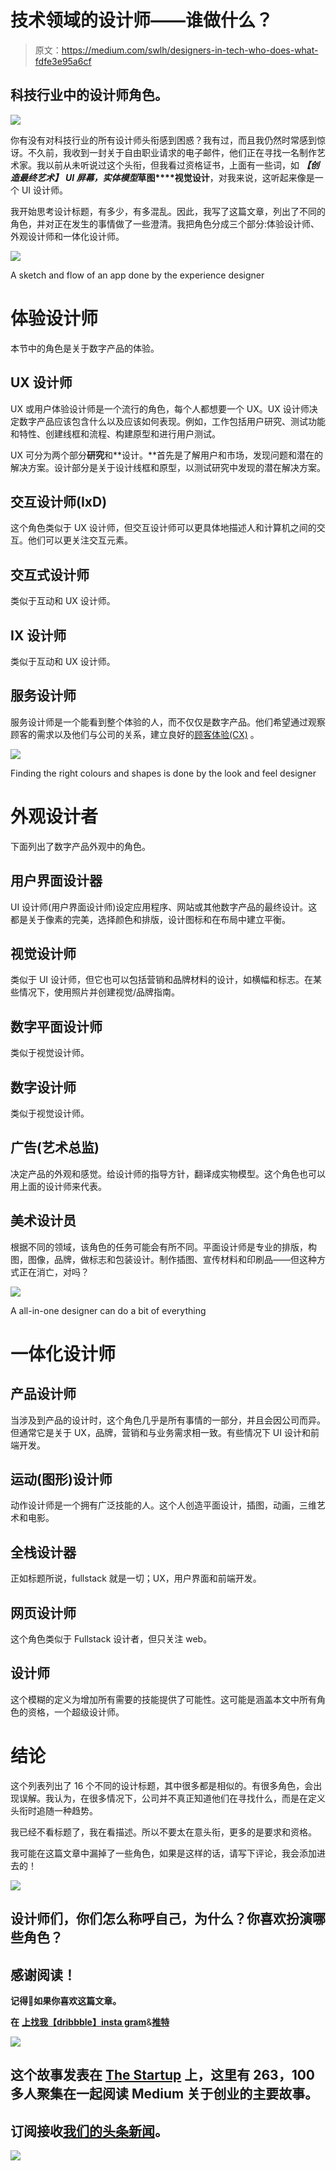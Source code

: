 # 技术领域的设计师——谁做什么？

> 原文：<https://medium.com/swlh/designers-in-tech-who-does-what-fdfe3e95a6cf>

## 科技行业中的设计师角色。

![](img/50033de451bccf6747d8899d56fd9942.png)

你有没有对科技行业的所有设计师头衔感到困惑？我有过，而且我仍然时常感到惊讶。不久前，我收到一封关于自由职业请求的电子邮件，他们正在寻找一名制作艺术家。我以前从未听说过这个头衔，但我看过资格证书，上面有一些词，如 ***【创造最终艺术】*** ***UI 屏幕，实体模型*****草图****视觉设计**，对我来说，这听起来像是一个 UI 设计师。

我开始思考设计标题，有多少，有多混乱。因此，我写了这篇文章，列出了不同的角色，并对正在发生的事情做了一些澄清。我把角色分成三个部分:体验设计师、外观设计师和一体化设计师。

![](img/10ff4cb7c559395957f4418e79188ddf.png)

A sketch and flow of an app done by the experience designer

# 体验设计师

本节中的角色是关于数字产品的体验。

## UX 设计师

UX 或用户体验设计师是一个流行的角色，每个人都想要一个 UX。UX 设计师决定数字产品应该包含什么以及应该如何表现。例如，工作包括用户研究、测试功能和特性、创建线框和流程、构建原型和进行用户测试。

UX 可分为两个部分**研究**和**设计。**首先是了解用户和市场，发现问题和潜在的解决方案。设计部分是关于设计线框和原型，以测试研究中发现的潜在解决方案。

## 交互设计师(IxD)

这个角色类似于 UX 设计师，但交互设计师可以更具体地描述人和计算机之间的交互。他们可以更关注交互元素。

## 交互式设计师

类似于互动和 UX 设计师。

## IX 设计师

类似于互动和 UX 设计师。

## 服务设计师

服务设计师是一个能看到整个体验的人，而不仅仅是数字产品。他们希望通过观察顾客的需求以及他们与公司的关系，建立良好的[顾客体验(CX)](https://www.sas.com/en_us/insights/marketing/customer-experience-management.html) 。

![](img/eefd22357349dc72de8343c40ca11322.png)

Finding the right colours and shapes is done by the look and feel designer

# 外观设计者

下面列出了数字产品外观中的角色。

## 用户界面设计器

UI 设计师(用户界面设计师)设定应用程序、网站或其他数字产品的最终设计。这都是关于像素的完美，选择颜色和排版，设计图标和在布局中建立平衡。

## 视觉设计师

类似于 UI 设计师，但它也可以包括营销和品牌材料的设计，如横幅和标志。在某些情况下，使用照片并创建视觉/品牌指南。

## 数字平面设计师

类似于视觉设计师。

## 数字设计师

类似于视觉设计师。

## 广告(艺术总监)

决定产品的外观和感觉。给设计师的指导方针，翻译成实物模型。这个角色也可以用上面的设计师来代表。

## 美术设计员

根据不同的领域，该角色的任务可能会有所不同。平面设计师是专业的排版，构图，图像，品牌，做标志和包装设计。制作插图、宣传材料和印刷品——但这种方式正在消亡，对吗？

![](img/0fbd1360ad979f2e96f36ff8edf1aa5f.png)

A all-in-one designer can do a bit of everything

# 一体化设计师

## 产品设计师

当涉及到产品的设计时，这个角色几乎是所有事情的一部分，并且会因公司而异。但通常它是关于 UX，品牌，营销和与业务需求相一致。有些情况下 UI 设计和前端开发。

## 运动(图形)设计师

动作设计师是一个拥有广泛技能的人。这个人创造平面设计，插图，动画，三维艺术和电影。

## 全栈设计器

正如标题所说，fullstack 就是一切；UX，用户界面和前端开发。

## 网页设计师

这个角色类似于 Fullstack 设计者，但只关注 web。

## 设计师

这个模糊的定义为增加所有需要的技能提供了可能性。这可能是涵盖本文中所有角色的资格，一个超级设计师。

# 结论

这个列表列出了 16 个不同的设计标题，其中很多都是相似的。有很多角色，会出现误解。我认为，在很多情况下，公司并不真正知道他们在寻找什么，而是在定义头衔时追随一种趋势。

我已经不看标题了，我在看描述。所以不要太在意头衔，更多的是要求和资格。

我可能在这篇文章中漏掉了一些角色，如果是这样的话，请写下评论，我会添加进去的！

![](img/129c9348978f142b0cf8a9e2415e9a16.png)

## 设计师们，你们怎么称呼自己，为什么？你喜欢扮演哪些角色？

## 感谢阅读！

**记得👏如果你喜欢这篇文章。**

**在** [**上找我【dribbble】**](https://dribbble.com/majabergendahl)**[**insta gram**](https://www.instagram.com/ux_maja/)**&**[**推特**](https://twitter.com/majabergendahl?lang=en)**

**![](img/731acf26f5d44fdc58d99a6388fe935d.png)**

## **这个故事发表在 [The Startup](https://medium.com/swlh) 上，这里有 263，100 多人聚集在一起阅读 Medium 关于创业的主要故事。**

## **订阅接收[我们的头条新闻](http://growthsupply.com/the-startup-newsletter/)。**

**![](img/731acf26f5d44fdc58d99a6388fe935d.png)**
